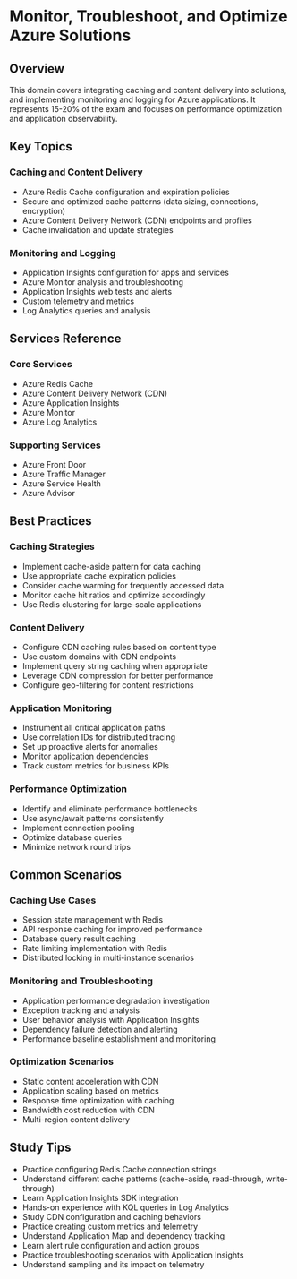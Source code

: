 # Monitor, Troubleshoot, and Optimize Azure Solutions

## Overview
This domain covers integrating caching and content delivery into solutions, and implementing monitoring and logging for Azure applications. It represents 15-20% of the exam and focuses on performance optimization and application observability.

## Key Topics

### Caching and Content Delivery
- Azure Redis Cache configuration and expiration policies
- Secure and optimized cache patterns (data sizing, connections, encryption)
- Azure Content Delivery Network (CDN) endpoints and profiles
- Cache invalidation and update strategies

### Monitoring and Logging
- Application Insights configuration for apps and services
- Azure Monitor analysis and troubleshooting
- Application Insights web tests and alerts
- Custom telemetry and metrics
- Log Analytics queries and analysis

## Services Reference

### Core Services
- Azure Redis Cache
- Azure Content Delivery Network (CDN)
- Azure Application Insights
- Azure Monitor
- Azure Log Analytics

### Supporting Services
- Azure Front Door
- Azure Traffic Manager
- Azure Service Health
- Azure Advisor

## Best Practices

### Caching Strategies
- Implement cache-aside pattern for data caching
- Use appropriate cache expiration policies
- Consider cache warming for frequently accessed data
- Monitor cache hit ratios and optimize accordingly
- Use Redis clustering for large-scale applications

### Content Delivery
- Configure CDN caching rules based on content type
- Use custom domains with CDN endpoints
- Implement query string caching when appropriate
- Leverage CDN compression for better performance
- Configure geo-filtering for content restrictions

### Application Monitoring
- Instrument all critical application paths
- Use correlation IDs for distributed tracing
- Set up proactive alerts for anomalies
- Monitor application dependencies
- Track custom metrics for business KPIs

### Performance Optimization
- Identify and eliminate performance bottlenecks
- Use async/await patterns consistently
- Implement connection pooling
- Optimize database queries
- Minimize network round trips

## Common Scenarios

### Caching Use Cases
- Session state management with Redis
- API response caching for improved performance
- Database query result caching
- Rate limiting implementation with Redis
- Distributed locking in multi-instance scenarios

### Monitoring and Troubleshooting
- Application performance degradation investigation
- Exception tracking and analysis
- User behavior analysis with Application Insights
- Dependency failure detection and alerting
- Performance baseline establishment and monitoring

### Optimization Scenarios
- Static content acceleration with CDN
- Application scaling based on metrics
- Response time optimization with caching
- Bandwidth cost reduction with CDN
- Multi-region content delivery

## Study Tips

- Practice configuring Redis Cache connection strings
- Understand different cache patterns (cache-aside, read-through, write-through)
- Learn Application Insights SDK integration
- Hands-on experience with KQL queries in Log Analytics
- Study CDN configuration and caching behaviors
- Practice creating custom metrics and telemetry
- Understand Application Map and dependency tracking
- Learn alert rule configuration and action groups
- Practice troubleshooting scenarios with Application Insights
- Understand sampling and its impact on telemetry

